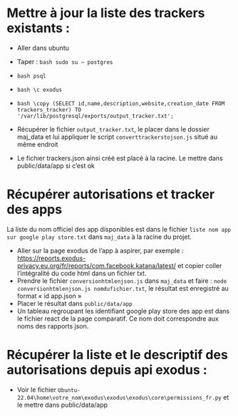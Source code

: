# Mettre à jour la liste des trackers existants : 

- Aller dans ubuntu
- Taper :    ```bash sudo su – postgres```
- ```bash psql```
- ```bash \c exodus```
- ```bash \copy (SELECT id,name,description,website,creation_date FROM trackers_tracker) TO '/var/lib/postgresql/exports/output_tracker.txt';```

- Récupérer le fichier `output_tracker.txt`, le placer dans le dossier maj_data et lui appliquer le script `converttrackerstojson.js` situé au même endroit

- Le fichier trackers.json ainsi créé est placé à la racine. Le mettre dans public/data/app si c’est ok




# Récupérer autorisations et tracker des apps

La liste du nom officiel des app disponibles est dans le fichier `liste nom app sur google play store.txt` dans `maj_data` à la racine du projet.

- Aller sur la page exodus de l’app à aspirer, par exemple : https://reports.exodus-privacy.eu.org/fr/reports/com.facebook.katana/latest/ et copier coller l’intégralité du code html dans un fichier txt.
- Prendre le fichier `conversionhtmlenjson.js` dans `maj_data` et faire : `node conversionhtmlenjson.js nomdufichier.txt`, le résultat est enregistré au format « id  app.json »
- Placer le résultat dans `public/data/app`
- Un tableau regroupant les identifiant google play store des app est dans le fichier react de la page comparatif. Ce nom doit correspondre aux noms des rapports json.

# Récupérer la liste et le descriptif des autorisations	depuis api exodus :

- Voir le fichier `Ubuntu-22.04\home\votre_nom\exodus\exodus\exodus\core\permissions_fr.py` et le mettre dans public/data/app


